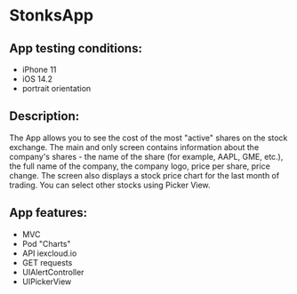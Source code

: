 # StonksApp

**App testing conditions:**
-----------------------------------
- iPhone 11
- iOS 14.2
- portrait orientation

**Description:**
-----------------------------------
The App allows you to see the cost of the most "active" shares on the stock exchange. The main and only screen contains information about the company's shares - the name of the share (for example, AAPL, GME, etc.), the full name of the company, the company logo, price per share, price change. The screen also displays a stock price chart for the last month of trading. You can select other stocks using Picker View.

**App features:**
-----------------------------------
- MVC
- Pod "Charts"
- API iexcloud.io
- GET requests
- UIAlertController
- UIPickerView
